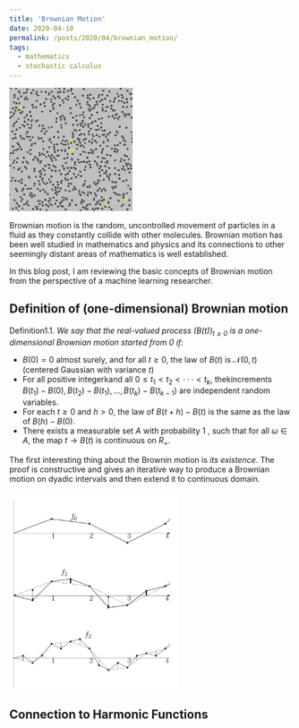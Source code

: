 ```yaml
---
title: 'Brownian Motion'
date: 2020-04-10
permalink: /posts/2020/04/brownian_motion/
tags:
  - mathematics
  - stochastic calculus
---
```



<img src="/images/Brownian_motion.gif">

Brownian motion is the random, uncontrolled movement of particles in a fluid as they constantly collide with other molecules. Brownian motion has been well studied in mathematics and physics and its connections to other seemingly distant areas of mathematics is well established.

In this blog post, I am reviewing the basic concepts of Brownian motion from the perspective of a machine learning researcher.

## Definition of (one-dimensional) Brownian motion

Definition1.1. _We say that the real-valued process $(B(t))_{t≥0}$ is a one-dimensional Brownian motion started from $0$ if:_
* $B(0) = 0$ almost  surely,  and  for  all $t≥0$,  the  law  of $B(t)$ is $\mathcal{N}(0,t)$ (centered Gaussian with variance $t$)
* For  all  positive  integerkand  all $0≤t_1< t_2<···< t_k$,  thekincrements $B(t_1)−B(0),B(t_2)−B(t_1),...,B(t_k)−B(t_{k−1})$ are independent random variables.
* For each $t≥0$ and $h >0$, the law of $B(t+h)−B(t)$ is the same as the law of $B(h)−B(0)$.
* There  exists  a  measurable  set $A$ with  probability $1$ , such that for all $\omega\in A$, the map $t\to B(t)$ is continuous on $R_+$.

The first interesting thing about the Brownin motion is _its existence_. The proof is constructive and gives an iterative way to produce a Brownian motion on dyadic intervals and then extend it to continuous domain.

<img src="/images/bm_iterative_construction.png" alt="iterative_construction" width="300">

## Connection to Harmonic Functions

